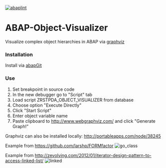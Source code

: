 [![abaplint](http://abaplint.org/badges/larshp/ABAP-Object-Visualizer)](http://abaplint.org/project/larshp/ABAP-Object-Visualizer)

# ABAP-Object-Visualizer

Visualize complex object hierarchies in ABAP via [graphviz](http://www.graphviz.org/)

### Installation
Install via [abapGit](https://github.com/larshp/abapGit)

### Use
1. Set breakpoint in source code
2. In the new debugger go to "Script" tab
3. Load script ZRSTPDA_OBJECT_VISUALIZER from database
4. Choose option "Execute Directly"
5. Click "Start Script"
6. Enter object variable name
7. Paste clipboard to http://www.webgraphviz.com/ and click "Generate Graph!"

Graphviz can also be installed locally: http://portableapps.com/node/38245

Example from https://github.com/larshp/FORMfactor
![go_class](https://cloud.githubusercontent.com/assets/5888506/9976449/051927b2-5ee5-11e5-945d-4665ba704895.png)

Example from http://zevolving.com/2012/01/iterator-design-pattern-to-access-linked-list/
![linked](https://cloud.githubusercontent.com/assets/5888506/9976450/051bf514-5ee5-11e5-9b20-51b6a9d472b6.png)
